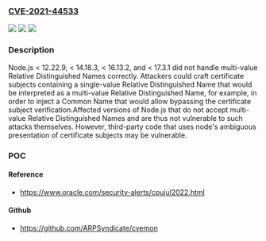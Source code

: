 ### [CVE-2021-44533](https://cve.mitre.org/cgi-bin/cvename.cgi?name=CVE-2021-44533)
![](https://img.shields.io/static/v1?label=Product&message=https%3A%2F%2Fgithub.com%2Fnodejs%2Fnode&color=blue)
![](https://img.shields.io/static/v1?label=Version&message=n%2Fa&color=blue)
![](https://img.shields.io/static/v1?label=Vulnerability&message=Improper%20Certificate%20Validation%20(CWE-295)&color=brighgreen)

### Description

Node.js < 12.22.9, < 14.18.3, < 16.13.2, and < 17.3.1 did not handle multi-value Relative Distinguished Names correctly. Attackers could craft certificate subjects containing a single-value Relative Distinguished Name that would be interpreted as a multi-value Relative Distinguished Name, for example, in order to inject a Common Name that would allow bypassing the certificate subject verification.Affected versions of Node.js that do not accept multi-value Relative Distinguished Names and are thus not vulnerable to such attacks themselves. However, third-party code that uses node's ambiguous presentation of certificate subjects may be vulnerable.

### POC

#### Reference
- https://www.oracle.com/security-alerts/cpujul2022.html

#### Github
- https://github.com/ARPSyndicate/cvemon

